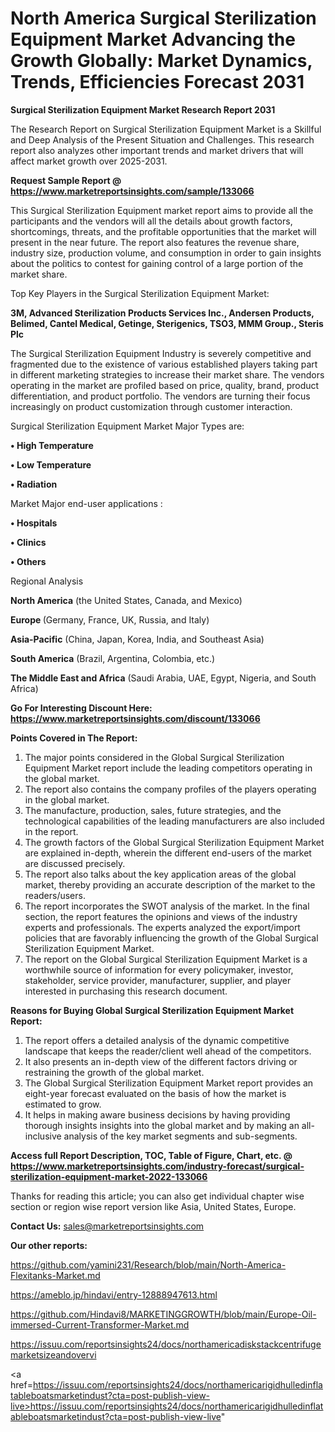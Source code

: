 # North America Surgical Sterilization Equipment Market Advancing the Growth Globally: Market Dynamics, Trends, Efficiencies Forecast 2031

<strong>Surgical Sterilization Equipment Market Research Report 2031</strong>

The Research Report on Surgical Sterilization Equipment Market is a Skillful and Deep Analysis of the Present Situation and Challenges. This research report also analyzes other important trends and market drivers that will affect market growth over 2025-2031.

<strong>Request Sample Report @ <a href=https://www.marketreportsinsights.com/sample/133066>https://www.marketreportsinsights.com/sample/133066</a></strong>

This Surgical Sterilization Equipment market report aims to provide all the participants and the vendors will all the details about growth factors, shortcomings, threats, and the profitable opportunities that the market will present in the near future. The report also features the revenue share, industry size, production volume, and consumption in order to gain insights about the politics to contest for gaining control of a large portion of the market share.

Top Key Players in the Surgical Sterilization Equipment Market:

<strong>3M, Advanced Sterilization Products Services Inc., Andersen Products, Belimed, Cantel Medical, Getinge, Sterigenics, TSO3, MMM Group., Steris Plc</strong>

The Surgical Sterilization Equipment Industry is severely competitive and fragmented due to the existence of various established players taking part in different marketing strategies to increase their market share. The vendors operating in the market are profiled based on price, quality, brand, product differentiation, and product portfolio. The vendors are turning their focus increasingly on product customization through customer interaction.

Surgical Sterilization Equipment Market Major Types are:

<strong>• High Temperature

• Low Temperature

• Radiation</strong>

Market Major end-user applications :

<strong>• Hospitals

• Clinics

• Others</strong>

Regional Analysis

</u><strong><b>North America</b></strong> (the United States, Canada, and Mexico)

<strong><b>Europe </b></strong>(Germany, France, UK, Russia, and Italy)

<strong><b>Asia-Pacific</b></strong> (China, Japan, Korea, India, and Southeast Asia)

<strong><b>South America</b></strong> (Brazil, Argentina, Colombia, etc.)

<strong><b>The Middle East and Africa</b></strong> (Saudi Arabia, UAE, Egypt, Nigeria, and South Africa)

<strong>Go For Interesting Discount Here: <a href=https://www.marketreportsinsights.com/discount/133066>https://www.marketreportsinsights.com/discount/133066</a></strong>

<strong>Points Covered in The Report:</strong>
<ol>
  <li>The major points considered in the Global Surgical Sterilization Equipment Market report include the leading competitors operating in the global market.</li>
  <li>The report also contains the company profiles of the players operating in the global market.</li>
  <li>The manufacture, production, sales, future strategies, and the technological capabilities of the leading manufacturers are also included in the report.</li>
  <li>The growth factors of the Global Surgical Sterilization Equipment Market are explained in-depth, wherein the different end-users of the market are discussed precisely.</li>
  <li>The report also talks about the key application areas of the global market, thereby providing an accurate description of the market to the readers/users.</li>
  <li>The report incorporates the SWOT analysis of the market. In the final section, the report features the opinions and views of the industry experts and professionals. The experts analyzed the export/import policies that are favorably influencing the growth of the Global Surgical Sterilization Equipment Market.</li>
  <li>The report on the Global Surgical Sterilization Equipment Market is a worthwhile source of information for every policymaker, investor, stakeholder, service provider, manufacturer, supplier, and player interested in purchasing this research document.</li>
</ol>
<strong>Reasons for Buying Global Surgical Sterilization Equipment Market Report:</strong>

<ol>
  <li>The report offers a detailed analysis of the dynamic competitive landscape that keeps the reader/client well ahead of the competitors.</li>
  <li>It also presents an in-depth view of the different factors driving or restraining the growth of the global market.</li>
  <li>The Global Surgical Sterilization Equipment Market report provides an eight-year forecast evaluated on the basis of how the market is estimated to grow.</li>
  <li>It helps in making aware business decisions by having providing thorough insights insights into the global market and by making an all-inclusive analysis of the key market segments and sub-segments.</li>
</ol>
<strong>Access full Report Description, TOC, Table of Figure, Chart, etc. @ <a href=https://www.marketreportsinsights.com/industry-forecast/surgical-sterilization-equipment-market-2022-133066>https://www.marketreportsinsights.com/industry-forecast/surgical-sterilization-equipment-market-2022-133066</a></strong>


Thanks for reading this article; you can also get individual chapter wise section or region wise report version like Asia, United States, Europe.

<strong>Contact Us:</strong>
sales@marketreportsinsights.com

<strong>Our other reports:</strong>

<a href=https://github.com/yamini231/Research/blob/main/North-America-Flexitanks-Market.md>https://github.com/yamini231/Research/blob/main/North-America-Flexitanks-Market.md</a>

<a href=https://ameblo.jp/hindavi/entry-12888947613.html>https://ameblo.jp/hindavi/entry-12888947613.html</a>

<a href=https://github.com/Hindavi8/MARKETINGGROWTH/blob/main/Europe-Oil-immersed-Current-Transformer-Market.md>https://github.com/Hindavi8/MARKETINGGROWTH/blob/main/Europe-Oil-immersed-Current-Transformer-Market.md</a>

<a href=https://issuu.com/reportsinsights24/docs/northamericadiskstackcentrifugemarketsizeandovervi>https://issuu.com/reportsinsights24/docs/northamericadiskstackcentrifugemarketsizeandovervi</a>

<a href=https://issuu.com/reportsinsights24/docs/northamericarigidhulledinflatableboatsmarketindust?cta=post-publish-view-live>https://issuu.com/reportsinsights24/docs/northamericarigidhulledinflatableboatsmarketindust?cta=post-publish-view-live</a>"

